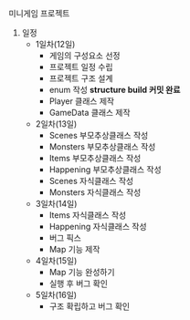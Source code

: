 미니게임 프로젝트
1. 일정
   - 1일차(12일)
     - 게임의 구성요소 선정
     - 프로젝트 일정 수립
     - 프로젝트 구조 설계
     - enum 작성 **structure build 커밋 완료**
     - Player 클래스 제작
     - GameData 클래스 제작
   - 2일차(13일)
     - Scenes 부모추상클래스 작성
     - Monsters 부모추상클래스 작성
     - Items 부모추상클래스 작성
     - Happening 부모추상클래스 작성
     - Scenes 자식클래스 작성
     - Monsters 자식클래스 작성
   - 3일차(14일)
     - Items 자식클래스 작성
     - Happening 자식클래스 작성
     - 버그 픽스
     - Map 기능 제작
   - 4일차(15일)
     - Map 기능 완성하기
     - 실행 후 버그 확인
   - 5일차(16일)
     - 구조 확립하고 버그 확인
   

